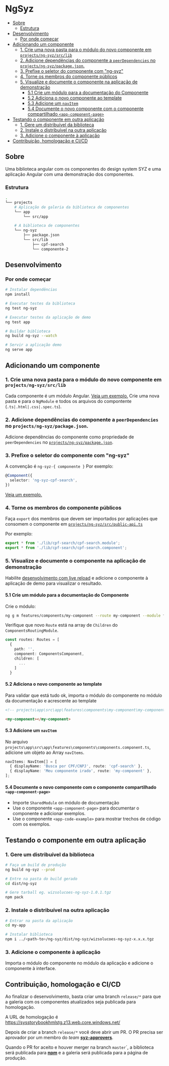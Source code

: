 <!-- omit in toc -->
# NgSyz

- [Sobre](#sobre)
  - [Estrutura](#estrutura)
- [Desenvolvimento](#desenvolvimento)
  - [Por onde começar](#por-onde-começar)
- [Adicionando um componente](#adicionando-um-componente)
  - [1. Crie uma nova pasta para o módulo do novo componente em `projects/ng-syz/src/lib`](#1-crie-uma-nova-pasta-para-o-módulo-do-novo-componente-em-projectsng-syzsrclib)
  - [2. Adicione dependências do componente a `peerDependencies` no `projects/ng-syz/package.json`.](#2-adicione-dependências-do-componente-a-peerdependencies-no-projectsng-syzpackagejson)
  - [3. Prefixe o seletor do componente com "ng-syz"](#3-prefixe-o-seletor-do-componente-com-ng-syz)
  - [4. Torne os membros do componente públicos](#4-torne-os-membros-do-componente-públicos)
  - [5. Visualize e documente o componente na aplicação de demonstração](#5-visualize-e-documente-o-componente-na-aplicação-de-demonstração)
    - [5.1 Crie um módulo para a documentação do Componente](#51-crie-um-módulo-para-a-documentação-do-componente)
    - [5.2 Adiciona o novo componente ao template](#52-adiciona-o-novo-componente-ao-template)
    - [5.3 Adicione um `navItem`](#53-adicione-um-navitem)
    - [5.4 Documente o novo componente com o componente compartilhado `<app-component-page>`](#54-documente-o-novo-componente-com-o-componente-compartilhado-app-component-page)
- [Testando o componente em outra aplicação](#testando-o-componente-em-outra-aplicação)
  - [1. Gere um distribuível da biblioteca](#1-gere-um-distribuível-da-biblioteca)
  - [2. Instale o distribuível na outra aplicação](#2-instale-o-distribuível-na-outra-aplicação)
  - [3. Adicione o componente à aplicação](#3-adicione-o-componente-à-aplicação)
- [Contribuição, homologação e CI/CD](#contribuição-homologação-e-cicd)

## Sobre
Uma biblioteca angular com os componentes do design system SYZ e uma aplicação Angular com uma demonstração dos componentes.

### Estrutura
```bash
.
└── projects
    # Aplicação de galeria da biblioteca de componentes
    └── app 
        └── src/app

    # A biblioteca de componentes
    └── ng-syz 
        ├── package.json
        └── src/lib
            ├── cpf-search
            └── componente-2
```

## Desenvolvimento
### Por onde começar
```bash
# Instalar dependências
npm install

# Executar testes da biblioteca
ng test ng-syz

# Executar testes da aplicação de demo
ng test app

# Buildar biblioteca
ng build ng-syz --watch

# Servir a aplicação demo
ng serve app
```

## Adicionando um componente
### 1. Crie uma nova pasta para o módulo do novo componente em `projects/ng-syz/src/lib`
Cada componente é um módulo Angular. [Veja um exemplo.](./projects/ng-syz/src/lib/cpf-search/cpf-search.module.ts) Crie uma nova pasta e para o `NgModule` e todos os arquivos do compontente (`.ts|.html|.css|.spec.ts`). 


### 2. Adicione dependências do componente a `peerDependencies` no `projects/ng-syz/package.json`.
Adicione dependências do componente como propriedade de `peerDependencies` no [`projects/ng-syz/package.json`](./projects/ng-syz/package.json).

   
### 3. Prefixe o seletor do componente com "ng-syz"
A convenção é `ng-syz-{ componente }`
Por exemplo:
```ts
@Component({
  selector: 'ng-syz-cpf-search',
})
```
[Veja um exemplo.](./projects/ng-syz/src/lib/cpf-search/cpf-search.component.ts)

### 4. Torne os membros do componente públicos
Faça `export` dos membros que devem ser importados por aplicações que consomem o componente em [`projects/ng-syz/src/public-api.ts`](./projects/ng-syz/src/public-api.ts)

Por exemplo:
```ts
export * from './lib/cpf-search/cpf-search.module';
export * from './lib/cpf-search/cpf-search.component';
```

### 5. Visualize e documente o componente na aplicação de demonstração
Habilite [desenvolvimento com live reload](#desenvolvimento-com-live-reload) e adicione o componente à aplicação de demo para visualizar o resultado.

#### 5.1 Crie um módulo para a documentação do Componente
Crie o módulo:
```bash
ng g m features/components/my-component --route my-component --module features/components/components.module.ts
```

Verifique que novo `Route` está na array de `Children` do `ComponentsRoutingModule`.
```ts
const routes: Routes = [
  {
    path: '',
    component: ComponentsComponent,
    children: [
      ...
    ]
  }
```

#### 5.2 Adiciona o novo componente ao template
Para validar que está tudo ok, importa o módulo do componente no módulo da documentação e acrescente ao template

```html
<!-- projects\app\src\app\features\components\my-component\my-component.component.html -->

<my-component></my-component>
```

#### 5.3 Adicione um `navItem`
No arquivo `projects\app\src\app\features\components\components.component.ts`, adicione um objeto ao Array `navItems`.

```ts
navItems: NavItem[] = [
  { displayName: 'Busca por CPF/CNPJ', route: 'cpf-search' },
  { displayName: 'Meu componente irado', route: 'my-component' },
];
```

#### 5.4 Documente o novo componente com o componente compartilhado `<app-component-page>`
- Importe `SharedModule` on módulo de documentação
- Use o componente `<app-component-page>` para documentar o componente e adicionar exemplos.
- Use o componente `<app-code-example>` para mostrar trechos de código com os exemplos.

## Testando o componente em outra aplicação
### 1. Gere um distribuível da biblioteca
```bash
# Faça um build de produção
ng build ng-syz --prod

# Entre na pasta do build gerado
cd dist/ng-syz

# Gere tarball eg. wizsolucoes-ng-syz-1.0.1.tgz
npm pack
```

### 2. Instale o distribuível na outra aplicação
```bash
# Entrar na pasta da aplicação
cd my-app

# Instalar biblioteca
npm i ../<path-to>/ng-syz/dist/ng-syz/wizsolucoes-ng-syz-x.x.x.tgz
```

### 3. Adicione o componente à aplicação
Importa o módulo do componente no módulo da aplicação e adicione o componente à interface.

## Contribuição, homologação e CI/CD
Ao finalizar o desenvolvimento, basta criar uma branch `release/*` para que a galeria com os componentes atualizados seja publicada para homologação.

A URL de homologação é https://sysstorybookhmlstg.z13.web.core.windows.net/

Depois de criar a branch `release/*` você deve abrir um PR. O PR precisa ser aprovador por um membro do _team_ **[syz-approvers](https://github.com/orgs/wizsolucoes/teams/syz-approvers/members)**.

Quando o PR for aceito e houver merger na branch `master`´, a biblioteca será publicada para **[npm](https://www.npmjs.com/package/@wizsolucoes/ng-syz)** e a galeria será publicada para a página de produção. 



